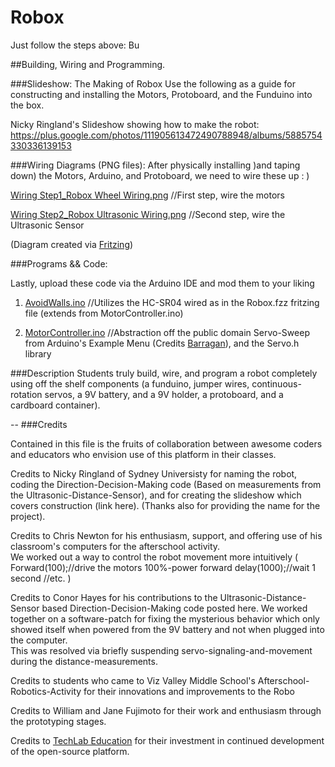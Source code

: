 Robox
=====

Just follow the steps above: Bu


##Building, Wiring and Programming.

###Slideshow: The Making of Robox
Use the following as a guide for constructing and installing the Motors, Protoboard, and the Funduino into the box.

Nicky Ringland's Slideshow showing how to make the robot: 
https://plus.google.com/photos/111905613472490788948/albums/5885754330336139153

###Wiring Diagrams (PNG files):
After physically installing )and taping down) the Motors, Arduino, and Protoboard, we need to wire these up : )

<a href="https://github.com/gskielian/Robox/blob/master/Step%202%20Wiring/Wiring%20Step1_Robox%20Wheel%20Wiring%20Diagram.png"> Wiring Step1_Robox Wheel Wiring.png</a>  //First step, wire the motors

<a href="https://github.com/gskielian/Robox/blob/master/Step%202%20Wiring/Wiring%20Step2_%20Robox%20Ultrasonic%20Wiring%20Diagram.png"> Wiring Step2_Robox Ultrasonic Wiring.png</a> //Second step, wire the Ultrasonic Sensor


(Diagram created via <a href="http://www.fritzing.com">Fritzing</a>)

###Programs && Code: 

Lastly, upload these code via the Arduino IDE and mod them to your liking

1) <a href="https://github.com/gskielian/Robox/blob/master/Step%203%20Coding/AvoidWalls.ino" > AvoidWalls.ino</a>       //Utilizes the HC-SR04 wired as in the Robox.fzz fritzing file (extends from MotorController.ino)

2) <a href="https://github.com/gskielian/Robox/blob/master/Step%203%20Coding/MotorController.ino"> MotorController.ino</a>  //Abstraction off the public domain Servo-Sweep from Arduino's Example Menu (Credits <a href="http://barraganstudio.com">Barragan</a>), and the Servo.h library 



###Description
Students truly build, wire, and program a robot completely using off the shelf components (a funduino, jumper wires, continuous-rotation servos, a 9V battery, and a 9V holder, a protoboard, and a cardboard container).



--
###Credits

Contained in this file is the fruits of collaboration between awesome coders and educators who envision use of this platform in their classes.

Credits to Nicky Ringland of Sydney Universisty for naming the robot, coding the Direction-Decision-Making code (Based on measurements from the Ultrasonic-Distance-Sensor), and for creating the slideshow which covers construction (link here).
(Thanks also for providing the name for the project). 

Credits to Chris Newton for his enthusiasm, support, and offering use of his classroom's computers for the afterschool activity.  
We worked out a way to control the robot movement more intuitively 
(
Forward(100);//drive the motors 100%-power forward 
delay(1000);//wait 1 second
//etc.
)

Credits to Conor Hayes for his contributions to the Ultrasonic-Distance-Sensor based Direction-Decision-Making code posted here.
We worked together on a software-patch for fixing the mysterious behavior which only showed itself when powered from the 9V battery and not when plugged into the computer.  
This was resolved via briefly suspending servo-signaling-and-movement during the distance-measurements.

Credits to students who came to Viz Valley Middle School's Afterschool-Robotics-Activity for their innovations and improvements to the Robo

Credits to William and Jane Fujimoto for their work and enthusiasm through the prototyping stages.

Credits to <a href="http://www.techlabeducation.com">TechLab Education</a> for their investment in continued development of the open-source platform.
